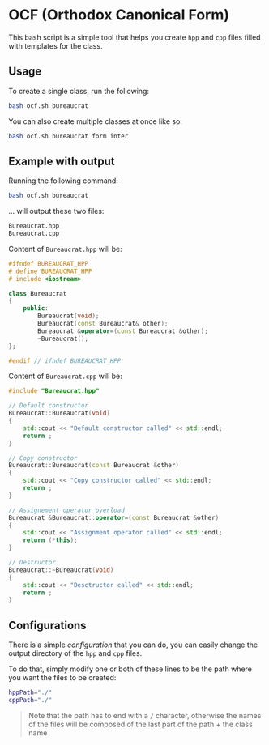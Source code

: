 # OCF (Orthodox Canonical Form)

This bash script is a simple tool that helps you create `hpp` and `cpp` files filled with templates for the class.

## Usage

To create a single class, run the following:

```bash
bash ocf.sh bureaucrat
```

You can also create multiple classes at once like so:

```bash
bash ocf.sh bureaucrat form inter
```

## Example with output

Running the following command: 

```bash
bash ocf.sh bureaucrat
```

... will output these two files:

```bash
Bureaucrat.hpp
Bureaucrat.cpp
```

Content of `Bureaucrat.hpp` will be:

```cpp
#ifndef BUREAUCRAT_HPP
# define BUREAUCRAT_HPP
# include <iostream>

class Bureaucrat
{
	public:
		Bureaucrat(void);
		Bureaucrat(const Bureaucrat& other);
		Bureaucrat &operator=(const Bureaucrat &other);
		~Bureaucrat();
};

#endif // ifndef BUREAUCRAT_HPP

```

Content of `Bureaucrat.cpp` will be:

```cpp
#include "Bureaucrat.hpp"

// Default constructor
Bureaucrat::Bureaucrat(void)
{
	std::cout << "Default constructor called" << std::endl;
	return ;
}

// Copy constructor
Bureaucrat::Bureaucrat(const Bureaucrat &other)
{
	std::cout << "Copy constructor called" << std::endl;
	return ;
}

// Assignement operator overload
Bureaucrat &Bureaucrat::operator=(const Bureaucrat &other)
{
	std::cout << "Assignment operator called" << std::endl;
	return (*this);
}

// Destructor
Bureaucrat::~Bureaucrat(void)
{
	std::cout << "Desctructor called" << std::endl;
	return ;
}

```

## Configurations 

There is a simple *configuration* that you can do, you can easily change the output directory of the `hpp` and `cpp` files.

To do that, simply modify one or both of these lines to be the path where you want the files to be created:

```bash
hppPath="./"
cppPath="./"
```

> Note that the path has to end with a `/` character, otherwise the names of the files will be composed of the last part of the path + the class name
